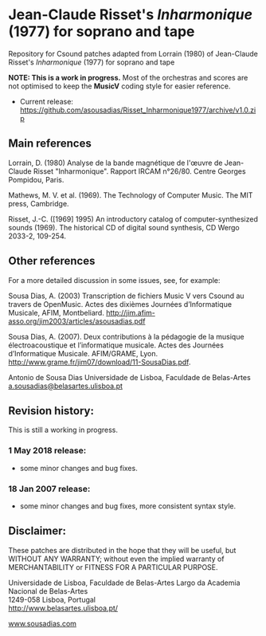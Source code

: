 # Jean-Claude Risset's _Inharmonique_ (1977) for soprano and tape
Repository for Csound patches adapted from Lorrain (1980) of Jean-Claude Risset's _Inharmonique_ (1977) for soprano and tape

__NOTE: This is a work in progress.__
Most of the orchestras and scores are not optimised to keep the __MusicV__ coding style for easier reference.

- Current release: https://github.com/asousadias/Risset_Inharmonique1977/archive/v1.0.zip

## Main references
Lorrain, D. (1980) Analyse de la bande magnétique de l'œuvre de Jean-Claude Risset "Inharmonique". Rapport IRCAM n°26/80. Centre Georges Pompidou, Paris.

Mathews, M. V. et al. (1969). The Technology of Computer Music. The MIT press, Cambridge.

Risset, J.-C. ([1969] 1995) An introductory catalog of computer-synthesized sounds (1969). The historical CD of digital sound synthesis, CD Wergo 2033-2, 109-254.

## Other references
For a more detailed discussion in some issues, see, for example:

Sousa Dias, A. (2003) Transcription de fichiers Music V vers Csound au travers de OpenMusic. Actes des dixièmes Journées d’Informatique Musicale, AFIM, Montbeliard. http://jim.afim-asso.org/jim2003/articles/asousadias.pdf

Sousa Dias, A. (2007). Deux contributions à la pédagogie de la musique électroacoustique et l’informatique musicale. Actes des Journées d’Informatique Musicale. AFIM/GRAME, Lyon.  http://www.grame.fr/jim07/download/11-SousaDias.pdf.

Antonio de Sousa Dias
Universidade de Lisboa, Faculdade de Belas-Artes
a.sousadias@belasartes.ulisboa.pt

## Revision history:
This is still a working in progress.
### 1 May 2018 release:
- some minor changes and bug fixes.
### 18 Jan 2007 release:
- some minor changes and bug fixes, more consistent syntax style.

## Disclaimer:
These patches are distributed in the hope that they will be useful, but WITHOUT ANY WARRANTY; without even the implied warranty of MERCHANTABILITY or FITNESS FOR A PARTICULAR PURPOSE.

Universidade de Lisboa, Faculdade de Belas-Artes
Largo da Academia Nacional de Belas-Artes<br>
1249-058 Lisboa, Portugal<br>
http://www.belasartes.ulisboa.pt/

www.sousadias.com

